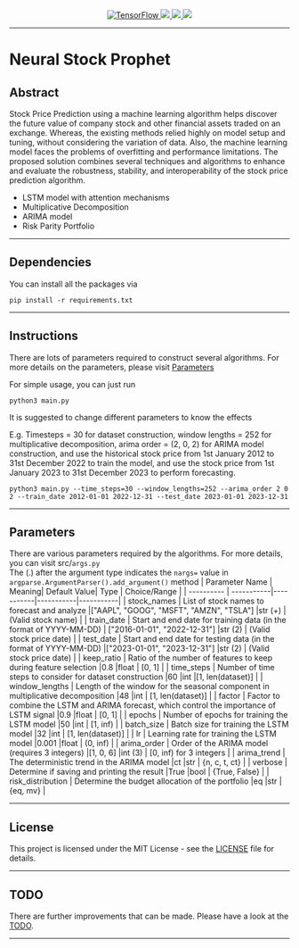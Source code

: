 <div align="center">
  <a href="https://github.com/tensorflow/tensorflow">
    <img src="https://img.shields.io/badge/TensorFlow-FF8000?style=for-the-badge&logo=tensorflow&logoColor=white" alt="TensorFlow">
  </a>
  <a href="https://keras.io/">
    <img src="https://img.shields.io/badge/Keras-FF0000?style=for-the-badge&logo=keras&logoColor=white" alt"Keras">
  </a>
  <a href="https://en.wikipedia.org/wiki/Long_short-term_memory">
    <img src="https://img.shields.io/badge/LSTM-009900?style=for-the-badge" alt"LSTM">
  </a>
  <a href="https://en.wikipedia.org/wiki/Autoregressive_integrated_moving_average">
    <img src="https://img.shields.io/badge/ARIMA-0080FF?style=for-the-badge" alt"ARIMA">
  </a>
</div>

<hr/>

# Neural Stock Prophet

## Abstract
Stock Price Prediction using a machine learning algorithm helps discover the future value of company stock and other financial assets traded on an exchange. Whereas, the existing methods relied highly on model setup and tuning, without considering the variation of data. Also, the machine learning model faces the problems of overfitting and performance limitations. The proposed solution combines several techniques and algorithms to enhance and evaluate the robustness, stability, and interoperability of the stock price prediction algorithm.
+ LSTM model with attention mechanisms
+ Multiplicative Decomposition
+ ARIMA model
+ Risk Parity Portfolio

<hr/>

## Dependencies
You can install all the packages via
```
pip install -r requirements.txt
```

<hr/>

## Instructions
There are lots of parameters required to construct several algorithms. For more details on the parameters, please visit [Parameters](#parameters)

For simple usage, you can just run
```
python3 main.py
```

It is suggested to change different parameters to know the effects  
  
E.g. Timesteps = 30 for dataset construction, window lengths = 252 for multiplicative decomposition, arima order = (2, 0, 2) for ARIMA model construction, and use the historical stock price from 1st January 2012 to 31st December 2022 to train the model, and use the stock price from 1st January 2023 to 31st December 2023 to perform forecasting. 
```
python3 main.py --time_steps=30 --window_lengths=252 --arima_order 2 0 2 --train_date 2012-01-01 2022-12-31 --test_date 2023-01-01 2023-12-31
```

<hr/>

## Parameters
There are various parameters required by the algorithms. 
For more details, you can visit src/```args.py```  
The (.) after the argument type indicates the ```nargs=``` value in ```argparse.ArgumentParser().add_argument()``` method
| Parameter Name  | Meaning| Default Value| Type | Choice/Range |
| ---------- | -----------|-----------|-----------|-----------|
| stock_names   | List of stock names to forecast and analyze   |["AAPL", "GOOG", "MSFT", "AMZN", "TSLA"]   |str (+)   | (Valid stock name) |
|  train_date  | Start and end date for training data (in the format of YYYY-MM-DD)   | ["2016-01-01", "2022-12-31"]  |str (2)   | (Valid stock price date) | 
| test_date   | Start and end date for testing data (in the format of YYYY-MM-DD)   |["2023-01-01", "2023-12-31"]   |str (2)   | (Valid stock price date) | 
| keep_ratio   | Ratio of the number of features to keep during feature selection   |0.8   |float   | [0, 1] | 
| time_steps   | Number of time steps to consider for dataset construction   |60   |int   |[1, len(dataset)] | 
| window_lengths   | Length of the window for the seasonal component in multiplicative decomposition   |48   |int   | [1, len(dataset)] | 
| factor   | Factor to combine the LSTM and ARIMA forecast, which control the importance of LSTM signal   |0.9   |float   | [0, 1] | 
| epochs   | Number of epochs for training the LSTM model   |50   |int   | [1, inf) | 
| batch_size   | Batch size for training the LSTM model  |32   |int   | [1, len(dataset)] | 
| lr   | Learning rate for training the LSTM model   |0.001   |float  | (0, inf) | 
| arima_order   | Order of the ARIMA model (requires 3 integers)   |[1, 0, 6]   |int (3)   | [0, inf) for 3 integers |
| arima_trend   | The deterministic trend in the ARIMA model   |ct   |str   | {n, c, t, ct} |
|  verbose  | Determine if saving and printing the result   |True   |bool   | {True, False} | 
| risk_distribution   | Determine the budget allocation of the portfolio   |eq   |str   | {eq, mv} |

<hr/>

## License
This project is licensed under the MIT License - see the [LICENSE](LICENSE) file for details.

<hr/>

## TODO
There are further improvements that can be made. Please have a look at the [TODO](TODO). 

<hr/>
